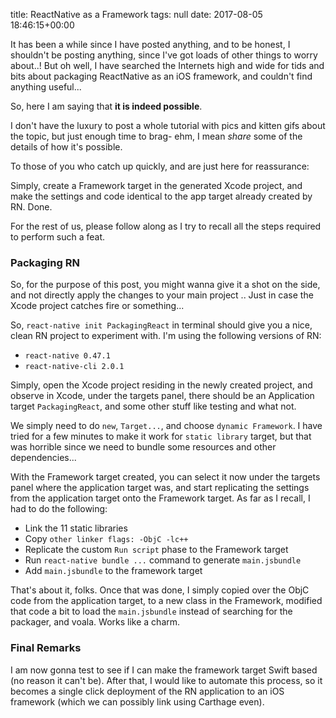title: ReactNative as a Framework
tags: null
date: 2017-08-05 18:46:15+00:00

It has been a while since I have posted anything, and to be honest, I shouldn't be posting anything, since I've got loads of other things to worry about..! But oh well, I have searched the Internets high and wide for tids and bits about packaging ReactNative as an iOS framework, and couldn't find anything useful...

So, here I am saying that **it is indeed possible**.

I don't have the luxury to post a whole tutorial with pics and kitten gifs about the topic, but just enough time to brag- ehm, I mean _share_ some of the details of how it's possible.

To those of you who catch up quickly, and are just here for reassurance:

Simply, create a Framework target in the generated Xcode project, and make the settings and code identical to the app target already created by RN. Done.

For the rest of us, please follow along as I try to recall all the steps required to perform such a feat.

### Packaging RN

So, for the purpose of this post, you might wanna give it a shot on the side, and not directly apply the changes to your main project .. Just in case the Xcode project catches fire or something...

So, `react-native init PackagingReact` in terminal should give you a nice, clean RN project to experiment with. I'm using the following versions of RN:

- `react-native 0.47.1`
- `react-native-cli 2.0.1`

Simply, open the Xcode project residing in the newly created project, and observe in Xcode, under the targets panel, there should be an Application target `PackagingReact`, and some other stuff like testing and what not.

We simply need to do `new`, `Target...`, and choose `dynamic Framework`. I have tried for a few minutes to make it work for `static library` target, but that was horrible since we need to bundle some resources and other dependencies...

With the Framework target created, you can select it now under the targets panel where the application target was, and start replicating the settings from the application target onto the Framework target. As far as I recall, I had to do the following:

- Link the 11 static libraries
- Copy `other linker flags: -ObjC -lc++`
- Replicate the custom `Run script` phase to the Framework target
- Run `react-native bundle ...` command to generate `main.jsbundle`
- Add `main.jsbundle` to the framework target

That's about it, folks. Once that was done, I simply copied over the ObjC code from the application target, to a new class in the Framework, modified that code a bit to load the `main.jsbundle` instead of searching for the packager, and voala. Works like a charm.

### Final Remarks

I am now gonna test to see if I can make the framework target Swift based (no reason it can't be). After that, I would like to automate this process, so it becomes a single click deployment of the RN application to an iOS framework (which we can possibly link using Carthage even).
